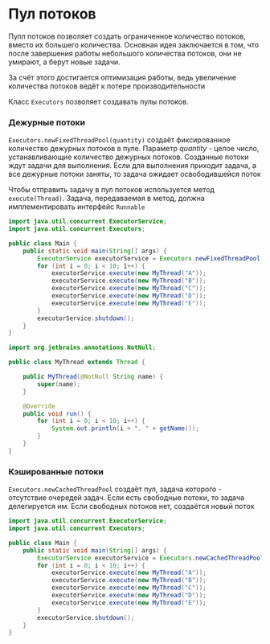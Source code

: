 # Пул потоков

Пулл потоков позволяет создать ограниченное количество потоков, вместо их большего количества. Основная идея заключается
в том, что после завершения работы небольшого количества потоков, они не умирают, а берут новые задачи.

За счёт этого достигается оптимизация работы, ведь увеличение количества потоков ведёт к потере производительности

Класс `Executors` позволяет создавать пулы потоков.

### Дежурные потоки

`Executors.newFixedThreadPool(quantity)` создаёт фиксированное количество дежурных потоков в пуле. Параметр *quantity* -
целое число,
устанавливающие количество дежурных потоков. Созданные потоки ждут задачи для выполнения. Если для выполнения приходит
задача, а все дежурные потоки заняты, то задача ожидает освободившейся поток

Чтобы отправить задачу в пул потоков используется метод `execute(Thread)`. Задача, передаваемая в метод, должна
имплементировать интерфейс `Runnable`

```java
import java.util.concurrent.ExecutorService;
import java.util.concurrent.Executors;

public class Main {
    public static void main(String[] args) {
        ExecutorService executorService = Executors.newFixedThreadPool(5);
        for (int i = 0; i < 10; i++) {
            executorService.execute(new MyThread("A"));
            executorService.execute(new MyThread("B"));
            executorService.execute(new MyThread("C"));
            executorService.execute(new MyThread("D"));
            executorService.execute(new MyThread("E"));
        }
        executorService.shutdown();
    }
}
```

```java
import org.jetbrains.annotations.NotNull;

public class MyThread extends Thread {

    public MyThread(@NotNull String name) {
        super(name);
    }

    @Override
    public void run() {
        for (int i = 0; i < 10; i++) {
            System.out.println(i + ". " + getName());
        }
    }
}
```

### Кэшированные потоки

`Executors.newCachedThreadPool` создаёт пул, задача которого - отсутствие очередей задач. Если есть свободные потоки, то
задача делегируется им. Если свободных потоков нет, создаётся новый поток

```java
import java.util.concurrent.ExecutorService;
import java.util.concurrent.Executors;

public class Main {
    public static void main(String[] args) {
        ExecutorService executorService = Executors.newCachedThreadPool();
        for (int i = 0; i < 10; i++) {
            executorService.execute(new MyThread("A"));
            executorService.execute(new MyThread("B"));
            executorService.execute(new MyThread("C"));
            executorService.execute(new MyThread("D"));
            executorService.execute(new MyThread("E"));
        }
        executorService.shutdown();
    }
}
```